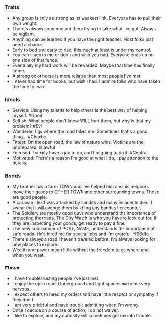 
### Traits
- Any group is only as strong as its weakest link. Everyone has to pull their own weight.
- There's always someone out there trying to take what I've got. Always be vigilant.
- Anything can be learned if you have the right teacher. Most folks just need a chance.
- Early to bed and early to rise; this much at least is under my control.
- You can listen to me or don't and wish you had. Everyone ends up on one side of that fence.
- Eventually my hard work will be rewarded. Maybe that time has finally come.
- A strong ox or horse is more reliable than most people I've met.
- I never had time for books, but wish I had. I admire folks who have taken the time to learn.
### Ideals
- Service: Using my talents to help others is the best way of helping myself. #Good
- Selfish: What people don't know WILL hurt them, but why is that my problem? #Evil
- Wanderer: I go where the road takes me. Sometimes that's a good thing… #Chaotic
- Fittest: On the open road, the law of nature wins. Victims are the unprepared. #Lawful
- Focused: I simply have a job to do, and I'm going to do it. #Neutral
- Motivated: There's a reason I'm good at what I do, I pay attention to the details.

### Bonds
- My brother has a farm TOWN and I've helped him and his neigbors move their goods to OTHER TOWN and other surrounding towns. Those are good people.
- A caravan I lead was attacked by bandits and many innocents died. I swear that I will avenge them by killing any bandits I encounter.
- The Soldiery are mostly good guys who understand the importance of protecting the roads. The City Watch is who you have to look out for. If they are inspecting your goods, get ready to pay a fine.
- The new commander of POST, NAME, understands the importance of safe roads. He's hired me for several jobs and I'm grateful. ^f96dfe
- There's always a road I haven't traveled before. I'm always looking for new places to explore.
- Wealth and power mean little without the freedom to go where and when you want.

### Flaws
- I have trouble trusting people I've just met.
- I enjoy the open road. Underground and tight spaces make me very nervous.
- I expect others to heed my orders and have little respect or sympathy if they don't.
- I am very prideful and have trouble admitting when I'm wrong.
- Once I decide on a course of action, I do not waiver.
- I like to explore, and my curiosity will sometimes get me into trouble.